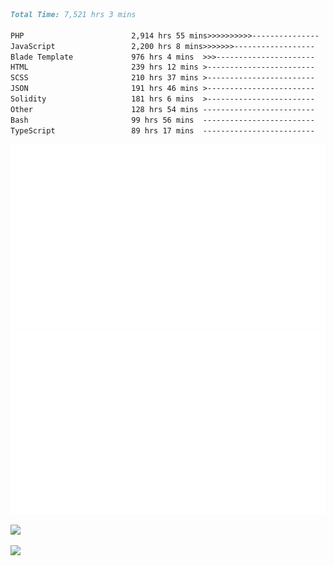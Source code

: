 <!--START_SECTION:waka-->

```markdown
Total Time: 7,521 hrs 3 mins

PHP                        2,914 hrs 55 mins>>>>>>>>>>---------------   38.10 %
JavaScript                 2,200 hrs 8 mins>>>>>>>------------------   28.76 %
Blade Template             976 hrs 4 mins  >>>----------------------   12.76 %
HTML                       239 hrs 12 mins >------------------------   03.13 %
SCSS                       210 hrs 37 mins >------------------------   02.75 %
JSON                       191 hrs 46 mins >------------------------   02.51 %
Solidity                   181 hrs 6 mins  >------------------------   02.37 %
Other                      128 hrs 54 mins -------------------------   01.69 %
Bash                       99 hrs 56 mins  -------------------------   01.31 %
TypeScript                 89 hrs 17 mins  -------------------------   01.17 %
```

<!--END_SECTION:waka-->

![](https://raw.githubusercontent.com/DrMaxis/github-stats-transparent/output/generated/overview.svg)
![](https://raw.githubusercontent.com/DrMaxis/github-stats-transparent/output/generated/languages.svg)

![](https://git-readme-stats-drmaxis-projects.vercel.app/api?username=drmaxis&show_icons=true&theme=outrun&count_private=true&show=reviews,discussions_started,discussions_answered,prs_merged,prs_merged_percentage&custom_title=2024%20Github%20Rank)
 
<a href="https://count.getloli.com/"><img src="https://count.getloli.com/get/@:maxis-the-alchemist?theme=rule34"></a>
<!-- https://count.getloli.com/get/@alchemist?theme=rule34 -->
<br>
